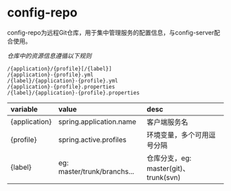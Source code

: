 # config-repo
config-repo为远程Git仓库，用于集中管理服务的配置信息，与config-server配合使用。

_仓库中的资源信息遵循以下规则_  
``` 
/{application}/{profile}[/{label}]
/{application}-{profile}.yml
/{label}/{application}-{profile}.yml
/{application}-{profile}.properties
/{label}/{application}-{profile}.properties
```

|variable|value|desc|  
|:---|:---|:---|   
|{application}|spring.application.name|客户端服务名|  
|{profile}|spring.active.profiles|环境变量，多个可用逗号分隔| 
|{label}|eg: master/trunk/branchs...|仓库分支，eg: master(git)、trunk(svn)|  